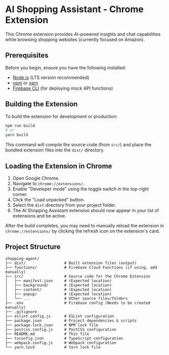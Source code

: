 # AI Shopping Assistant - Chrome Extension

This Chrome extension provides AI-powered insights and chat capabilities while browsing shopping websites (currently focused on Amazon).

## Prerequisites

Before you begin, ensure you have the following installed:

*   [Node.js](https://nodejs.org/) (LTS version recommended)
*   [npm](https://www.npmjs.com/) or [yarn](https://yarnpkg.com/)
*   [Firebase CLI](https://firebase.google.com/docs/cli#setup_update_cli) (for deploying mock API functions)

## Building the Extension

To build the extension for development or production:

```bash
npm run build
# or
yarn build
```

This command will compile the source code (from `src/`) and place the bundled extension files into the `dist/` directory.

## Loading the Extension in Chrome

1.  Open Google Chrome.
2.  Navigate to `chrome://extensions/`.
3.  Enable "Developer mode" using the toggle switch in the top-right corner.
4.  Click the "Load unpacked" button.
5.  Select the `dist` directory from your project folder.
6.  The AI Shopping Assistant extension should now appear in your list of extensions and be active.



After the build completes, you may need to manually reload the extension in `chrome://extensions/` by clicking the refresh icon on the extension's card.

## Project Structure

```
shopping-agent/
├── dist/                 # Built extension files (output)
├── functions/            # Firebase Cloud Functions (if using, add manually)
├── src/                  # Source code for the Chrome Extension
│   ├── manifest.json     # (Expected location)
│   ├── background/       # (Expected location)
│   ├── content/          # (Expected location)
│   ├── popup/            # (Expected location)
│   └── ...               # Other source files/folders
├── .env                  # Firebase config (Needs to be created manually)
├── .gitignore
├── eslint.config.js      # ESLint configuration
├── package.json          # Project dependencies & scripts
├── package-lock.json     # NPM lock file
├── postcss.config.js     # PostCSS configuration
├── README.md             # This file
├── tsconfig.json         # TypeScript configuration
├── webpack.config.js     # Webpack configuration
└── yarn.lock             # Yarn lock file
```

